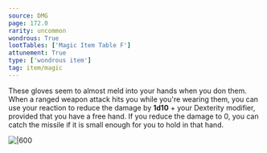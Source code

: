 ```yaml
---
source: DMG
page: 172.0
rarity: uncommon
wondrous: True
lootTables: ['Magic Item Table F']
attunement: True
type: ['wondrous item']
tag: item/magic
---
```


These gloves seem to almost meld into your hands when you don them. When a ranged weapon attack hits you while you're wearing them, you can use your reaction to reduce the damage by **1d10** + your Dexterity modifier, provided that you have a free hand. If you reduce the damage to 0, you can catch the missile if it is small enough for you to hold in that hand.


![|600](https://5e.tools/img/items/DMG/Gloves%20of%20Missile%20Snaring.jpg)